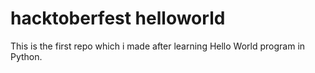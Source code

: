 # hacktoberfest helloworld 
This is the first repo which i made after learning Hello World program in Python.
